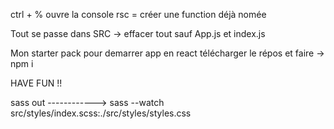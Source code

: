 ctrl + % ouvre la console
rsc = créer une function déjà nomée

Tout se passe dans SRC -> effacer tout sauf App.js et index.js


Mon starter pack pour demarrer app en react télécharger le répos et faire -> npm i

HAVE FUN !!

sass out ------------>
sass --watch src/styles/index.scss:./src/styles/styles.css